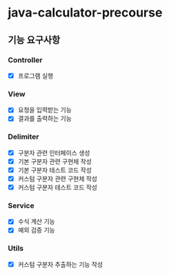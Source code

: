 # java-calculator-precourse

## 기능 요구사항

### Controller

- [X] 프로그램 실행

### View

- [X] 요청을 입력받는 기능
- [X] 결과를 출력하는 기능

### Delimiter

- [X] 구분자 관련 인터페이스 생성
- [X] 기본 구분자 관련 구현체 작성
- [X] 기본 구분자 테스트 코드 작성
- [X] 커스텀 구분자 관련 구현체 작성
- [X] 커스텀 구분자 테스트 코드 작성

### Service

- [X] 수식 계산 기능
- [X] 예외 검증 기능

### Utils

- [X] 커스텀 구분자 추출하는 기능 작성